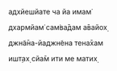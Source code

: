 адхйешйате ча йа имам̇

дхармйам̇ сам̇ва̄дам а̄вайох̣

джн̃а̄на-йаджн̃ена тена̄хам

ишт̣ах̣ сйа̄м ити ме матих̣